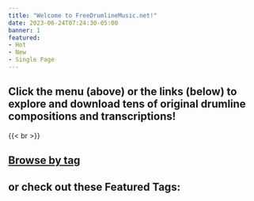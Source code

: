 ```yaml
---
title: "Welcome to FreeDrumlineMusic.net!"
date: 2023-06-24T07:24:30-05:00
banner: 1
featured:
- Hot
- New
- Single Page
---
```

## Click the menu (above) or the links (below) to explore and download tens of original drumline compositions and transcriptions!

{{< br >}}

## [Browse by tag](/tags)

## or check out these Featured Tags:
